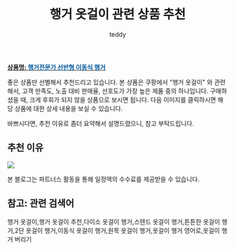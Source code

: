 ﻿---
layout: post
title:  "행거 옷걸이 관련 상품 추천"
author: teddy
categories: [ 가구/인테리어 ]
tags: [행거 옷걸이,행거 옷걸이 추천,다이소 옷걸이 행거,스탠드 옷걸이 행거,튼튼한 옷걸이 행거,2단 옷걸이 행거,이동식 옷걸이 행거,원목 옷걸이 행거,옷걸이 행거 영어로,옷걸이 행거 버리기]
image: https://ads-partners.coupang.com/image1/M93LZj4Ktt_blqL0MxS0LqkLzNyfTTShKtTVQpzX6ILmz_4tl0qW49ENC4haZ-SOzHfjb1h77GaTTPb_KUW3-u1Ktb4OIS6v0C912C5jAdqKIK3GveUHd_qx73nE9-XWUEtgYVUBf0Wbae3Wm9PHrJAi3yuL0QopfdVZ53vWkc3rVW1sh-wRVABfJs50W4cCJv4ciiOm_ICmMxzHLdi_s9CQlg7zNgXoamxf4gE7g4r-8-xkSN1Wk3PAGZqZM_yY7aBjD4I7G_tO8301KXf8TQ== 
description: "쿠팡에서 행거 옷걸이 관련 상품으로 가장 고객 선호도가 높은 제품 중 하나입니다."
---

<a href="https://link.coupang.com/re/AFFSDP?lptag=AF5673682&pageKey=6398938175&itemId=13674953784&vendorItemId=3012791113&traceid=V0-153-3e8ff879b432c683&requestid=20231102082118085250946584&token=31850C%7CMIXED"><b>상품명: <font color='#01579B'>행거전문가 선반형 이동식 행거</font></b></a>

좋은 상품만 선별해서 추천드리고 있습니다.
본 상품은 쿠팡에서 "행거 옷걸이" 와 관련해서, 고객 만족도, 노출 대비 판매율, 선호도가 가장 높은 제품 중의 하나입니다.
구매하셨을 때, 크게 후회가 되지 않을 상품으로 보시면 됩니다. 
다음 이미지를 클릭하시면 해당 상품에 대한 상세 내용을 보실 수 있습니다.

바쁘시다면, 추천 이유로 좀더 요약해서 설명드렸으니, 참고 부탁드립니다.

## 추천 이유 

<a href="https://link.coupang.com/re/AFFSDP?lptag=AF5673682&pageKey=6398938175&itemId=13674953784&vendorItemId=3012791113&traceid=V0-153-3e8ff879b432c683&requestid=20231102082118085250946584&token=31850C%7CMIXED"><img src="https://thumbnail9.coupangcdn.com/thumbnails/remote/q89/image/retail/images/991328460335276-6c8a752b-3836-4748-9514-5bf7dd14583f.jpg"></a> 

본 블로그는 파트너스 활동을 통해 일정액의 수수료를 제공받을 수 있습니다.

## 참고: 관련 검색어    
행거 옷걸이,행거 옷걸이 추천,다이소 옷걸이 행거,스탠드 옷걸이 행거,튼튼한 옷걸이 행거,2단 옷걸이 행거,이동식 옷걸이 행거,원목 옷걸이 행거,옷걸이 행거 영어로,옷걸이 행거 버리기